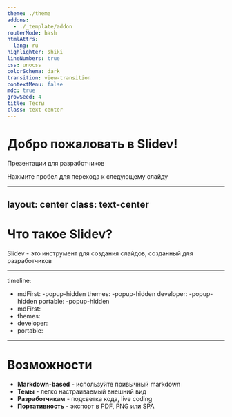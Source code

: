 ```yaml
---
theme: ./theme
addons:
  - ./_template/addon
routerMode: hash
htmlAttrs:
  lang: ru
highlighter: shiki
lineNumbers: true
css: unocss
colorSchema: dark
transition: view-transition
contextMenu: false
mdc: true
growSeed: 4
title: Тесты
class: text-center
---
```


# Добро пожаловать в Slidev!
Презентации для разработчиков

<div class="pt-12">
  <span @click="$slidev.nav.next" class="px-2 py-1 rounded cursor-pointer" hover="bg-white bg-opacity-10">
    Нажмите пробел для перехода к следующему слайду <carbon:arrow-right class="inline"/>
  </span>
</div>

<!--
Заметки презентатора здесь
-->

---
layout: center
class: text-center
---

# Что такое Slidev?

Slidev - это инструмент для создания слайдов, созданный для разработчиков

---
timeline:
  - mdFirst: -popup-hidden
    themes: -popup-hidden
    developer: -popup-hidden
    portable: -popup-hidden
  - mdFirst:
  - themes:
  - developer:
  - portable:
---

# Возможности

<ul>
<li :class="[t.mdFirst, 'fx duration-200 ease-in-out']" > <b>Markdown-based</b> - используйте привычный markdown </li>
<li :class="[t.themes, 'fx duration-200 ease-in-out']" > <b>Темы</b> - легко настраиваемый внешний вид </li>
<li :class="[t.developer, 'fx duration-200 ease-in-out']" > <b>Разработчикам</b> - подсветка кода, live coding </li>
<li :class="[t.portable, 'fx duration-200 ease-in-out']" > <b>Портативность</b> - экспорт в PDF, PNG или SPA </li>
</ul>
